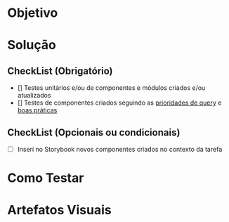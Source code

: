 <!-- O título do PR deve seguir o padrão: [ACQ-####] Descrição Breve das Alterações -->

# Objetivo

<!-- Descreva o objetivo da alteração, faça referência à atividade no JIRA e no Figma (se houver) -->

# Solução

<!-- Comente sobre a solução, quais ferramentas e referências usou -->

## CheckList (Obrigatório)

<!-- Testes -->
- [] Testes unitários e/ou de componentes e módulos criados e/ou atualizados
- [] Testes de componentes criados seguindo as [prioridades de query](https://testing-library.com/docs/queries/about/#priority) e [boas práticas](https://willianjusten.com.br/erros-comuns-com-o-react-testing-library)

## CheckList (Opcionais ou condicionais)

- [ ] Inseri no Storybook novos componentes criados no contexto da tarefa

# Como Testar

<!-- Passo-a-passo, acessos, sugestões e dicas para testar suas alterações -->

# Artefatos Visuais

<!-- Se aplicável, adicione materiais visuais para facilitar o entendimento das alterações -->
